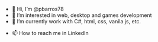 - 👋 Hi, I’m @pbarros78
- 👀 I’m interested in web, desktop and games development
- 🌱 I’m currently work with C#, html, css, vanila js, etc.
<!-- - 💞️ I’m looking to collaborate on ... -->
- 📫 How to reach me in LinkedIn

<!---
pbarros78/pbarros78 is a ✨ special ✨ repository because its `README.md` (this file) appears on your GitHub profile.
You can click the Preview link to take a look at your changes.
--->
